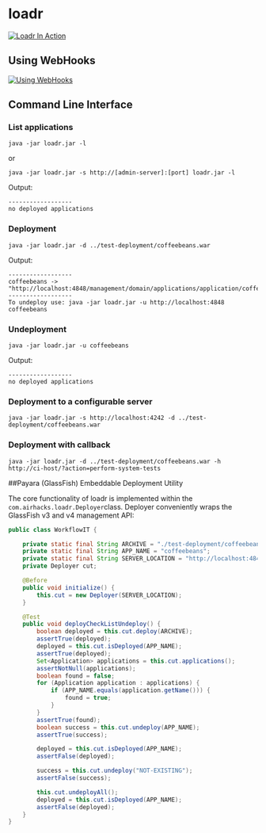 loadr
=====

[![Loadr In Action](https://i.ytimg.com/vi/A3-13avaG0M/mqdefault.jpg)](https://www.youtube.com/embed/A3-13avaG0M?rel=0)

## Using WebHooks

[![Using WebHooks](https://i.ytimg.com/vi/leznAGoCeNo/mqdefault.jpg)](https://www.youtube.com/embed/leznAGoCeNo?rel=0)

## Command Line Interface


### List applications

```
java -jar loadr.jar -l
```

or

```
java -jar loadr.jar -s http://[admin-server]:[port] loadr.jar -l
```

Output:

```
------------------
no deployed applications
```


### Deployment

```
java -jar loadr.jar -d ../test-deployment/coffeebeans.war
```

Output:

```
------------------
coffeebeans -> "http://localhost:4848/management/domain/applications/application/coffeebeans"
------------------
To undeploy use: java -jar loadr.jar -u http://localhost:4848 coffeebeans
```

### Undeployment

```
java -jar loadr.jar -u coffeebeans
```

Output:

```
------------------
no deployed applications
```

### Deployment to a configurable server

```
java -jar loadr.jar -s http://localhost:4242 -d ../test-deployment/coffeebeans.war
```

### Deployment with callback

```
java -jar loadr.jar -d ../test-deployment/coffeebeans.war -h http://ci-host/?action=perform-system-tests
```


##Payara (GlassFish) Embeddable Deployment Utility

The core functionality of loadr is implemented within the `com.airhacks.loadr.Deployer`class. 
Deployer conveniently wraps the GlassFish v3 and v4 management API:

```java
public class WorkflowIT {

    private static final String ARCHIVE = "./test-deployment/coffeebeans.war";
    private static final String APP_NAME = "coffeebeans";
    private static final String SERVER_LOCATION = "http://localhost:4848";
    private Deployer cut;

    @Before
    public void initialize() {
        this.cut = new Deployer(SERVER_LOCATION);
    }

    @Test
    public void deployCheckListUndeploy() {
        boolean deployed = this.cut.deploy(ARCHIVE);
        assertTrue(deployed);
        deployed = this.cut.isDeployed(APP_NAME);
        assertTrue(deployed);
        Set<Application> applications = this.cut.applications();
        assertNotNull(applications);
        boolean found = false;
        for (Application application : applications) {
            if (APP_NAME.equals(application.getName())) {
                found = true;
            }
        }
        assertTrue(found);
        boolean success = this.cut.undeploy(APP_NAME);
        assertTrue(success);

        deployed = this.cut.isDeployed(APP_NAME);
        assertFalse(deployed);

        success = this.cut.undeploy("NOT-EXISTING");
        assertFalse(success);

        this.cut.undeployAll();
        deployed = this.cut.isDeployed(APP_NAME);
        assertFalse(deployed);
    }
}

```

